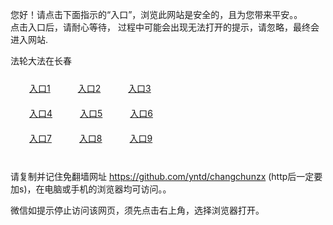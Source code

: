 您好！请点击下面指示的“入口”，浏览此网站是安全的，且为您带来平安。。 <br/>
点击入口后，请耐心等待， 过程中可能会出现无法打开的提示，请忽略，最终会进入网站. </br>

法轮大法在长春<br/>
<div style="padding:10px"><a style="margin:20px" target="_blank" href="https://d23woh4h8uo4q8.cloudfront.net/2Qpsp?gylqx" id="ccLink1" rel="nofollow">入口1</a> <a target="_blank" style="margin:20px" href="https://dehur2mxt3qbf.cloudfront.net/2Qpsp?mivllyj" id="ccLink2" rel="nofollow">入口2</a> <a style="margin:20px" target="_blank" href="https://d2fg5j1yitg1wg.cloudfront.net/2Qpsp?rfmwlqkp" id="ccLink3" rel="nofollow">入口3</a></div>

<div style="padding:10px" ><a style="margin:20px" target="_blank" href="https://d23woh4h8uo4q8.cloudfront.net/2Qpsp?gylqx" id="ccLink4" rel="nofollow">入口4</a> <a style="margin:20px" href="https://dehur2mxt3qbf.cloudfront.net/2Qpsp?mivllyj" target="_blank" id="ccLink5" rel="nofollow">入口5</a> <a style="margin:20px" href="https://d2fg5j1yitg1wg.cloudfront.net/2Qpsp?rfmwlqkp" target="_blank" id="ccLink6" rel="nofollow">入口6</a></div>

<div style="padding:10px"><a style="margin:20px" target="_blank" href="https://d23woh4h8uo4q8.cloudfront.net/2Qpsp?gylqx" id="ccLink7" rel="nofollow">入口7</a> <a style="margin:20px" href="https://dehur2mxt3qbf.cloudfront.net/2Qpsp?mivllyj" target="_blank" id="ccLink8" rel="nofollow">入口8</a> <a style="margin:20px" target="_blank" href="https://d2fg5j1yitg1wg.cloudfront.net/2Qpsp?rfmwlqkp" id="ccLink9" rel="nofollow">入口9</a></div>

<br/>



请复制并记住免翻墙网址 https://github.com/yntd/changchunzx (http后一定要加s)，在电脑或手机的浏览器均可访问。。<br/>

微信如提示停止访问该网页，须先点击右上角，选择浏览器打开。
